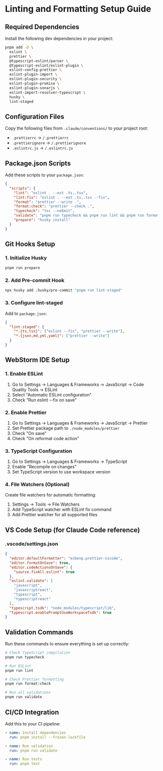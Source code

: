 # Linting and Formatting Setup Guide

## Required Dependencies

Install the following dev dependencies in your project:

```bash
pnpm add -D \
  eslint \
  prettier \
  @typescript-eslint/parser \
  @typescript-eslint/eslint-plugin \
  eslint-config-prettier \
  eslint-plugin-import \
  eslint-plugin-security \
  eslint-plugin-promise \
  eslint-plugin-sonarjs \
  eslint-import-resolver-typescript \
  husky \
  lint-staged
```

## Configuration Files

Copy the following files from `.claude/conventions/` to your project root:

- `.prettierrc` → `/.prettierrc`
- `.prettierignore` → `/.prettierignore`
- `.eslintrc.js` → `/.eslintrc.js`

## Package.json Scripts

Add these scripts to your `package.json`:

```json
{
  "scripts": {
    "lint": "eslint . --ext .ts,.tsx",
    "lint:fix": "eslint . --ext .ts,.tsx --fix",
    "format": "prettier --write .",
    "format:check": "prettier --check .",
    "typecheck": "tsc --noEmit",
    "validate": "pnpm run typecheck && pnpm run lint && pnpm run format:check",
    "prepare": "husky install"
  }
}
```

## Git Hooks Setup

### 1. Initialize Husky

```bash
pnpm run prepare
```

### 2. Add Pre-commit Hook

```bash
npx husky add .husky/pre-commit "pnpm run lint-staged"
```

### 3. Configure lint-staged

Add to `package.json`:

```json
{
  "lint-staged": {
    "*.{ts,tsx}": ["eslint --fix", "prettier --write"],
    "*.{json,md,yml,yaml}": ["prettier --write"]
  }
}
```

## WebStorm IDE Setup

### 1. Enable ESLint

1. Go to Settings → Languages & Frameworks → JavaScript → Code Quality Tools → ESLint
2. Select "Automatic ESLint configuration"
3. Check "Run eslint --fix on save"

### 2. Enable Prettier

1. Go to Settings → Languages & Frameworks → JavaScript → Prettier
2. Set Prettier package path to `./node_modules/prettier`
3. Check "On save"
4. Check "On reformat code action"

### 3. TypeScript Configuration

1. Go to Settings → Languages & Frameworks → TypeScript
2. Enable "Recompile on changes"
3. Set TypeScript version to use workspace version

### 4. File Watchers (Optional)

Create file watchers for automatic formatting:

1. Settings → Tools → File Watchers
2. Add TypeScript watcher with ESLint fix command
3. Add Prettier watcher for all supported files

## VS Code Setup (for Claude Code reference)

### .vscode/settings.json

```json
{
  "editor.defaultFormatter": "esbenp.prettier-vscode",
  "editor.formatOnSave": true,
  "editor.codeActionsOnSave": {
    "source.fixAll.eslint": true
  },
  "eslint.validate": [
    "javascript",
    "javascriptreact",
    "typescript",
    "typescriptreact"
  ],
  "typescript.tsdk": "node_modules/typescript/lib",
  "typescript.enablePromptUseWorkspaceTsdk": true
}
```

## Validation Commands

Run these commands to ensure everything is set up correctly:

```bash
# Check TypeScript compilation
pnpm run typecheck

# Run ESLint
pnpm run lint

# Check Prettier formatting
pnpm run format:check

# Run all validations
pnpm run validate
```

## CI/CD Integration

Add this to your CI pipeline:

```yaml
- name: Install dependencies
  run: pnpm install --frozen-lockfile

- name: Run validation
  run: pnpm run validate

- name: Run tests
  run: pnpm test
```
